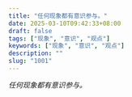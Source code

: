```yaml
---
title: "任何现象都有意识参与。"
date: 2025-03-10T09:42:33+08:00
draft: false
tags: ["现象", "意识", "观点"]
keywords: ["现象", "意识", "观点"]
description: ""
slug: "1001"
---
```


*任何现象都有意识参与。*
